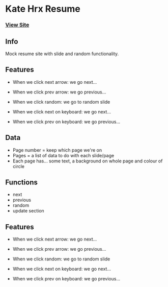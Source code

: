 # Kate Hrx Resume

### [View Site](https://elh0.github.io/mock_resume/)

## Info
Mock resume site with slide and random functionality.

## Features

* When we click next arrow: we go next...
* When we click prev arrow: we go previous...
* When we click random: we go to random slide

* When we click next on keyboard: we go next...
* When we click prev on keyboard: we go previous...

## Data

* Page number = keep which page we're on
* Pages = a list of data to do with each slide/page
* Each page has... some text, a background on whole page and colour of circle

## Functions

* next
* previous
* random
* update section

## Features

* When we click next arrow: we go next...
* When we click prev arrow: we go previous...
* When we click random: we go to random slide

* When we click next on keyboard: we go next...
* When we click prev on keyboard: we go previous...
